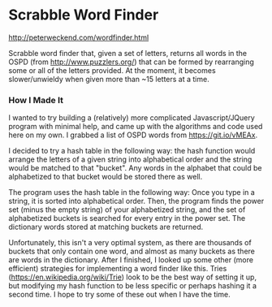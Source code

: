 # Scrabble Word Finder

http://peterweckend.com/wordfinder.html

Scrabble word finder that, given a set of letters, returns all words in the OSPD (from http://www.puzzlers.org/) that can be formed by rearranging some or all of the letters provided. 
At the moment, it becomes slower/unwieldy when given more than ~15 letters at a time.

### How I Made It
I wanted to try building a (relatively) more complicated Javascript/JQuery program with minimal help, and came up with the algorithms and code used here on my own. I grabbed a list of OSPD words from https://git.io/vMEAx.

I decided to try a hash table in the following way: the hash function would arrange the letters of a given string into alphabetical order and the string would be matched to that "bucket". Any words in the alphabet that could be alphabetized to that bucket would be stored there as well. 

The program uses the hash table in the following way:
Once you type in a string, it is sorted into alphabetical order. Then, the program finds the power set (minus the empty string) of your alphabetized string, and the set of alphabetized buckets is searched for every entry in the power set. The dictionary words stored at matching buckets are returned.

Unfortunately, this isn't a very optimal system, as there are thousands of buckets that only contain one word, and almost as many buckets as there are words in the dictionary. 
After I finished, I looked up some other (more efficient) strategies for implementing a word finder like this. Tries (https://en.wikipedia.org/wiki/Trie) look to be the best way of setting it up, but modifying my hash function to be less specific or perhaps hashing it a second time. I hope to try some of these out when I have the time. 
